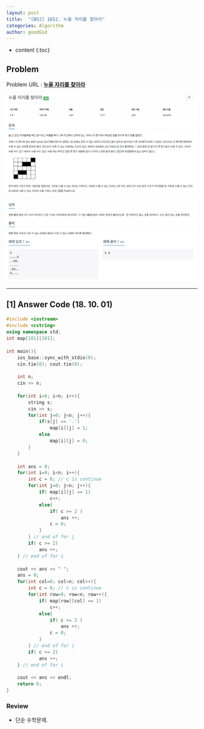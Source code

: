 ```yaml
---
layout: post
title:  "[BOJ] 1652. 누울 자리를 찾아라"
categories: Algorithm
author: goodGid
---
```

* content
{:toc}

## Problem

Problem URL : **[누울 자리를 찾아라](https://www.acmicpc.net/problem/1652)**












![](/assets/img/algorithm/1652_1.png)

![](/assets/img/algorithm/1652_2.png)

---


## [1] Answer Code (18. 10. 01)

``` cpp
#include <iostream>
#include <cstring>
using namespace std;
int map[101][101];

int main(){
    ios_base::sync_with_stdio(0);
    cin.tie(0); cout.tie(0);
    
    int n;
    cin >> n;
    
    for(int i=0; i<n; i++){
        string s;
        cin >> s;
        for(int j=0; j<n; j++){
            if(s[j] == '.')
                map[i][j] = 1;
            else
                map[i][j] = 0;
        }
    }
    
    int ans = 0;
    for(int i=0; i<n; i++){
        int c = 0; // c is continue
        for(int j=0; j<n; j++){
            if( map[i][j] == 1)
                c++;
            else{
                if( c >= 2 )
                    ans ++;
                c = 0;
            }
        } // end of for j
        if( c >= 2)
            ans ++;
    } // end of for i
    
    cout << ans << " ";
    ans = 0;
    for(int col=0; col<n; col++){
        int c = 0; // c is continue
        for(int row=0; row<n; row++){
            if( map[row][col] == 1)
                c++;
            else{
                if( c >= 2 )
                    ans ++;
                c = 0;
            }
        } // end of for j
        if( c >= 2)
            ans ++;
    } // end of for i
    
    cout << ans << endl;
    return 0;
}
```

### Review

* 단순 수학문제.

